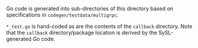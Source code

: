 Go code is generated into sub-directories of this directory based on specifications in `codegen/testdata/multigrpc`.

`*_test.go` is hand-coded as are the contents of the `callback` directory. Note that the `callback` directory/package location is derived by the SySL-generated Go code.
